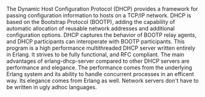 The Dynamic Host Configuration Protocol (DHCP) provides a framework for passing configuration information to hosts on a TCP/IP network. DHCP is based on the Bootstrap Protocol (BOOTP), adding the capability of automatic allocation of reusable network addresses and additional configuration options.  DHCP captures the behavior of BOOTP relay agents, and DHCP participants can interoperate with BOOTP participants.
This program is a high performance multithreaded DHCP server written entirely in Erlang. It strives to be fully functional, and RFC compliant.
The main advantages of erlang-dhcp-server compared to other DHCP servers are performance and elegance. The performance comes from the underlying Erlang system and its ability to handle concurrent processes in an efficent way. Its elegance comes from Erlang as well. Network servers don't have to be written in ugly adhoc languages.